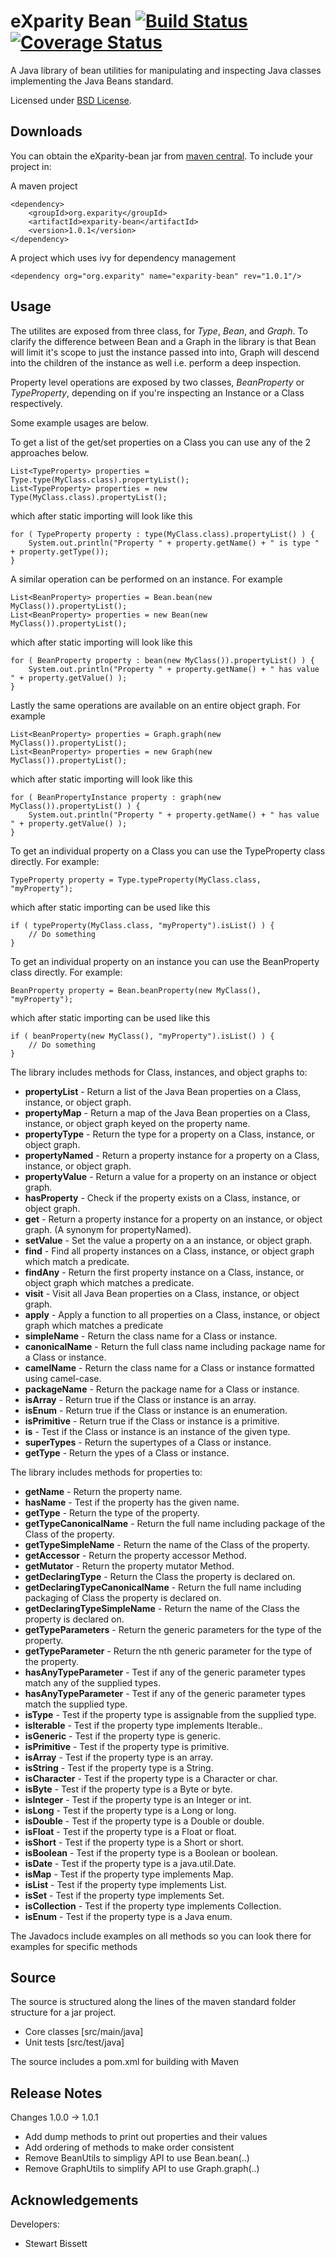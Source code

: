 eXparity Bean  [![Build Status](https://travis-ci.org/eXparity/exparity-bean.svg?branch=master)](https://travis-ci.org/eXparity/exparity-bean) [![Coverage Status](https://coveralls.io/repos/eXparity/exparity-bean/badge.png?branch=master)](https://coveralls.io/r/eXparity/exparity-bean?branch=master)
=============

A Java library of bean utilities for manipulating and inspecting Java classes implementing the Java Beans standard.

Licensed under [BSD License][].

Downloads
---------
You can obtain the eXparity-bean jar from [maven central][]. To include your project in:

A maven project

    <dependency>
        <groupId>org.exparity</groupId>
        <artifactId>exparity-bean</artifactId>
        <version>1.0.1</version>
    </dependency>

A project which uses ivy for dependency management

    <dependency org="org.exparity" name="exparity-bean" rev="1.0.1"/>
            
Usage
-------------

The utilites are exposed from three class, for *Type*, *Bean*, and *Graph*. To clarify the difference between Bean and a Graph in the library is that Bean will limit it's scope to just the instance passed into into, Graph will descend into the children of the instance as well i.e. perform a deep inspection.

Property level operations are exposed by two classes, *BeanProperty* or *TypeProperty*, depending on if you're inspecting an Instance or a Class respectively.

Some example usages are below. 

To get a list of the get/set properties on a Class you can use any of the 2 approaches below.

    List<TypeProperty> properties = Type.type(MyClass.class).propertyList();
    List<TypeProperty> properties = new Type(MyClass.class).propertyList();

which after static importing will look like this

    for ( TypeProperty property : type(MyClass.class).propertyList() ) {
    	System.out.println("Property " + property.getName() + " is type " + property.getType());
    }

A similar operation can be performed on an instance. For example

    List<BeanProperty> properties = Bean.bean(new MyClass()).propertyList();
    List<BeanProperty> properties = new Bean(new MyClass()).propertyList();

which after static importing will look like this

    for ( BeanProperty property : bean(new MyClass()).propertyList() ) {
    	System.out.println("Property " + property.getName() + " has value " + property.getValue() );
    }

Lastly the same operations are available on an entire object graph. For example

    List<BeanProperty> properties = Graph.graph(new MyClass()).propertyList();
    List<BeanProperty> properties = new Graph(new MyClass()).propertyList();

which after static importing will look like this

    for ( BeanPropertyInstance property : graph(new MyClass()).propertyList() ) {
    	System.out.println("Property " + property.getName() + " has value " + property.getValue() );
    }

To get an individual property on a Class you can use the TypeProperty class directly. For example:

    TypeProperty property = Type.typeProperty(MyClass.class, "myProperty");

which after static importing can be used like this

    if ( typeProperty(MyClass.class, "myProperty").isList() ) {
    	// Do something
    }

To get an individual property on an instance you can use the BeanProperty class directly. For example:

    BeanProperty property = Bean.beanProperty(new MyClass(), "myProperty");

which after static importing can be used like this

    if ( beanProperty(new MyClass(), "myProperty").isList() ) {
    	// Do something
    }

The library includes methods for Class, instances, and object graphs to:

* __propertyList__ - Return a list of the Java Bean properties on a Class, instance, or object graph.
* __propertyMap__ - Return a map of the Java Bean properties on a Class, instance, or object graph keyed on the property name.
* __propertyType__ - Return the type for a property on a Class, instance, or object graph.
* __propertyNamed__ - Return a property instance for a property on a Class, instance, or object graph.
* __propertyValue__ - Return a value for a property on an instance or object graph.
* __hasProperty__ - Check if the property exists on a Class, instance, or object graph.
* __get__ - Return a property instance for a property on an instance, or object graph. (A synonym for propertyNamed).
* __setValue__ - Set the value a property on a an instance, or object graph.
* __find__ - Find all property instances on a Class, instance, or object graph which match a predicate.
* __findAny__ - Return the first property instance on a Class, instance, or object graph which matches a predicate.
* __visit__ - Visit all Java Bean properties on a Class, instance, or object graph.
* __apply__ - Apply a function to all properties on a Class, instance, or object graph which matches a predicate
* __simpleName__ - Return the class name for a Class or instance.
* __canonicalName__ - Return the full class name including package name for a Class or instance.
* __camelName__ - Return the class name for a Class or instance formatted using camel-case.
* __packageName__ - Return the package name for a Class or instance.
* __isArray__ - Return true if the Class or instance is an array.
* __isEnum__ - Return true if the Class or instance is an enumeration.
* __isPrimitive__ - Return true if the Class or instance is a primitive.
* __is__ - Test if the Class or instance is an instance of the given type.
* __superTypes__ - Return the supertypes of a Class or instance.
* __getType__ - Return the ypes of a Class or instance.

The library includes methods for properties to:

* __getName__ - Return the property name.
* __hasName__ - Test if the property has the given name.
* __getType__ - Return the type of the property.
* __getTypeCanonicalName__ - Return the full name including package of the Class of the property.
* __getTypeSimpleName__ - Return the name of the Class of the property.
* __getAccessor__ - Return the property accessor Method.
* __getMutator__ - Return the property mutator Method.
* __getDeclaringType__ - Return the Class the property is declared on.
* __getDeclaringTypeCanonicalName__ - Return the full name including packaging of Class the property is declared on.
* __getDeclaringTypeSimpleName__ - Return the name of the Class the property is declared on.
* __getTypeParameters__ - Return the generic parameters for the type of the property.
* __getTypeParameter__ - Return the nth generic parameter for the type of the property.
* __hasAnyTypeParameter__ - Test if any of the generic parameter types match any of the supplied types.
* __hasAnyTypeParameter__ - Test if any of the generic parameter types match the supplied type.
* __isType__ - Test if the property type is assignable from the supplied type.
* __isIterable__ - Test if the property type implements Iterable..
* __isGeneric__ - Test if the property type is generic.
* __isPrimitive__ - Test if the property type is primitive.
* __isArray__ - Test if the property type is an array.
* __isString__ - Test if the property type is a String.
* __isCharacter__ - Test if the property type is a Character or char.
* __isByte__ - Test if the property type is a Byte or byte.
* __isInteger__ - Test if the property type is an Integer or int.
* __isLong__ - Test if the property type is a Long or long.
* __isDouble__ - Test if the property type is a Double or double.
* __isFloat__ - Test if the property type is a Float or float.
* __isShort__ - Test if the property type is a Short or short.
* __isBoolean__ - Test if the property type is a Boolean or boolean.
* __isDate__ - Test if the property type is a java.util.Date.
* __isMap__ - Test if the property type implements Map.
* __isList__ - Test if the property type implements List.
* __isSet__ - Test if the property type implements Set.
* __isCollection__ - Test if the property type implements Collection.
* __isEnum__ - Test if the property type is a Java enum.

The Javadocs include examples on all methods so you can look there for examples for specific methods

Source
------
The source is structured along the lines of the maven standard folder structure for a jar project.

  * Core classes [src/main/java]
  * Unit tests [src/test/java]

The source includes a pom.xml for building with Maven 

Release Notes
-------------

Changes 1.0.0 -> 1.0.1
  * Add dump methods to print out properties and their values
  * Add ordering of methods to make order consistent
  * Remove BeanUtils to simpligy API to use Bean.bean(..)
  * Remove GraphUtils to simplify API to use Graph.graph(..)

Acknowledgements
----------------
Developers:
  * Stewart Bissett


[BSD License]: http://opensource.org/licenses/BSD-3-Clause
[Maven central]: http://search.maven.org/#search%7Cga%7C1%7Ca%3A%22bean-utils%22
